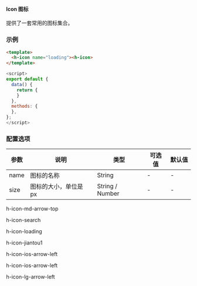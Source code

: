 #### Icon 图标
提供了一套常用的图标集合。

### 示例

``` html
<template>
  <h-icon name="loading"><h-icon>
</template>
```
``` js
<script>
export default {
  data() {
    return {
    }
  },
  methods: {
  },
};
</script>
```

### 配置选项
| 参数 | 说明 | 类型 | 可选值 | 默认值 |
|-|-|-|-|-|
| name | 图标的名称 | String | - | - |
| size | 图标的大小，单位是 px | String / Number | - | - |


h-icon-md-arrow-top

h-icon-search

h-icon-loading

h-icon-jiantou1

h-icon-ios-arrow-left

h-icon-ios-arrow-left

h-icon-lg-arrow-left